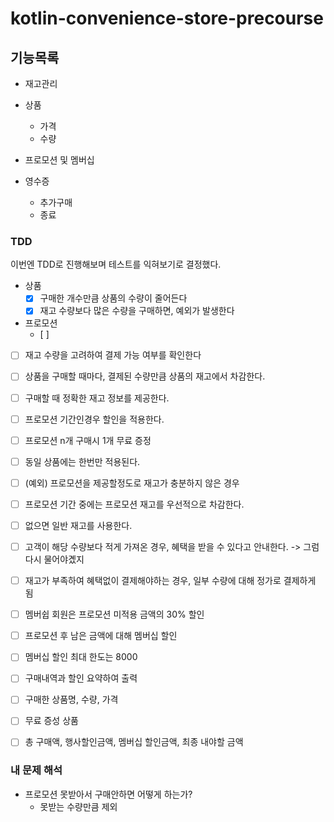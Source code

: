 # kotlin-convenience-store-precourse

## 기능목록

- 재고관리
- 상품
    - 가격
    - 수량

- 프로모션 및 멤버십

- 영수증
    - 추가구매
    - 종료

### TDD
이번엔 TDD로 진행해보며 테스트를 익혀보기로 결정했다.


- 상품
    - [x] 구매한 개수만큼 상품의 수량이 줄어든다
    - [x] 재고 수량보다 많은 수량을 구매하면, 예외가 발생한다

- 프로모션
  - [ ] 
- [ ] 재고 수량을 고려하여 결제 가능 여부를 확인한다
- [ ] 상품을 구매할 때마다, 결제된 수량만큼 상품의 재고에서 차감한다.
- [ ] 구매할 때 정확한 재고 정보를 제공한다.

- [ ] 프로모션 기간인경우 할인을 적용한다.
- [ ] 프로모션 n개 구매시 1개 무료 증정
- [ ] 동일 상품에는 한번만 적용된다.
- [ ] (예외) 프로모션을 제공할정도로 재고가 충분하지 않은 경우
- [ ] 프로모션 기간 중에는 프로모션 재고를 우선적으로 차감한다.
- [ ] 없으면 일반 재고를 사용한다.
- [ ] 고객이 해당 수량보다 적게 가져온 경우, 혜택을 받을 수 있다고 안내한다. -> 그럼 다시 물어야곘지
- [ ] 재고가 부족하여 혜택없이 결제해야하는 경우, 일부 수량에 대해 정가로 결제하게 됨

- [ ] 멤버쉽 회원은 프로모션 미적용 금액의 30% 할인
- [ ] 프로모션 후 남은 금액에 대해 멤버십 할인
- [ ] 멤버십 할인 최대 한도는 8000

- [ ] 구매내역과 할인 요약하여 출력
- [ ] 구매한 상품명, 수량, 가격
- [ ] 무료 증성 상품
- [ ] 총 구매액, 행사할인금액, 멤버십 할인금액, 최종 내야할 금액





### 내 문제 해석
- 프로모션 못받아서 구매안하면 어떻게 하는가?
  - 못받는 수량만큼 제외